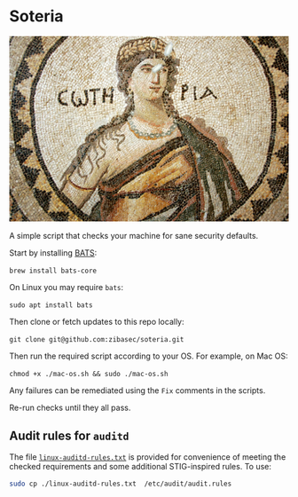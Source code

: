 # Soteria

![Soteria the Greek God of Safety](./soteria.jpg "Soteria the Greek God of Safety")

A simple script that checks your machine for sane security defaults.

Start by installing [BATS](https://github.com/bats-core/bats-core):

`brew install bats-core`

On Linux you may require `bats`:

`sudo apt install bats`

Then clone or fetch updates to this repo locally:

`git clone git@github.com:zibasec/soteria.git`

Then run the required script according to your OS. For example, on Mac OS:

`chmod +x ./mac-os.sh && sudo ./mac-os.sh`

Any failures can be remediated using the `Fix` comments in the scripts.

Re-run checks until they all pass.

## Audit rules for `auditd`

The file [`linux-auditd-rules.txt`](linux-auditd-rules.txt) is provided for convenience of meeting the checked requirements and some additional STIG-inspired rules. To use:

```bash
sudo cp ./linux-auditd-rules.txt  /etc/audit/audit.rules
```
